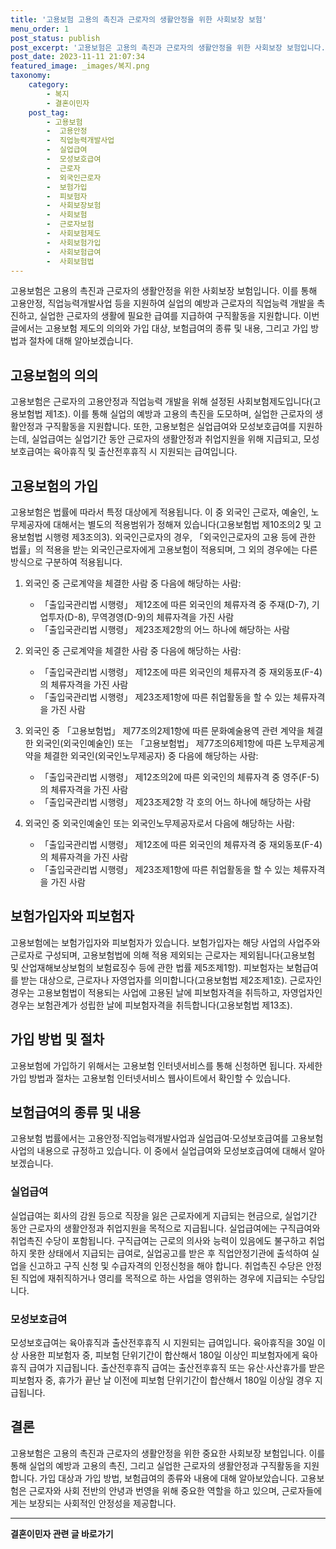 ```yaml
---
title: '고용보험 고용의 촉진과 근로자의 생활안정을 위한 사회보장 보험'
menu_order: 1
post_status: publish
post_excerpt: '고용보험은 고용의 촉진과 근로자의 생활안정을 위한 사회보장 보험입니다. 이를 통해 고용안정, 직업능력개발사업 등을 지원하여 실업의 예방과 근로자의 직업능력 개발을 촉진하고, 실업한 근로자의 생활에 필요한 급여를 지급하여 구직활동을 지원합니다. 이번 글에서는 고용보험 제도의 의의와 가입 대상, 보험급여의 종류 및 내용, 그리고 가입 방법과 절차에 대해 알아보겠습니다.'
post_date: 2023-11-11 21:07:34
featured_image: _images/복지.png
taxonomy:
    category:
        - 복지
        - 결혼이민자
    post_tag:
        - 고용보험
        -  고용안정
        -  직업능력개발사업
        -  실업급여
        -  모성보호급여
        -  근로자
        -  외국인근로자
        -  보험가입
        -  피보험자
        -  사회보장보험
        -  사회보험
        -  근로자보험
        -  사회보험제도
        -  사회보험가입
        -  사회보험급여
        -  사회보험법
---
```



고용보험은 고용의 촉진과 근로자의 생활안정을 위한 사회보장 보험입니다. 이를 통해 고용안정, 직업능력개발사업 등을 지원하여 실업의 예방과 근로자의 직업능력 개발을 촉진하고, 실업한 근로자의 생활에 필요한 급여를 지급하여 구직활동을 지원합니다. 이번 글에서는 고용보험 제도의 의의와 가입 대상, 보험급여의 종류 및 내용, 그리고 가입 방법과 절차에 대해 알아보겠습니다.

## 고용보험의 의의

고용보험은 근로자의 고용안정과 직업능력 개발을 위해 설정된 사회보험제도입니다(고용보험법 제1조). 이를 통해 실업의 예방과 고용의 촉진을 도모하며, 실업한 근로자의 생활안정과 구직활동을 지원합니다. 또한, 고용보험은 실업급여와 모성보호급여를 지원하는데, 실업급여는 실업기간 동안 근로자의 생활안정과 취업지원을 위해 지급되고, 모성보호급여는 육아휴직 및 출산전후휴직 시 지원되는 급여입니다.

## 고용보험의 가입

고용보험은 법률에 따라서 특정 대상에게 적용됩니다. 이 중 외국인 근로자, 예술인, 노무제공자에 대해서는 별도의 적용범위가 정해져 있습니다(고용보험법 제10조의2 및 고용보험법 시행령 제3조의3). 외국인근로자의 경우, 「외국인근로자의 고용 등에 관한 법률」의 적용을 받는 외국인근로자에게 고용보험이 적용되며, 그 외의 경우에는 다른 방식으로 구분하여 적용됩니다.

1. 외국인 중 근로계약을 체결한 사람 중 다음에 해당하는 사람:
   - 「출입국관리법 시행령」 제12조에 따른 외국인의 체류자격 중 주재(D-7), 기업투자(D-8), 무역경영(D-9)의 체류자격을 가진 사람
   - 「출입국관리법 시행령」 제23조제2항의 어느 하나에 해당하는 사람

2. 외국인 중 근로계약을 체결한 사람 중 다음에 해당하는 사람:
   - 「출입국관리법 시행령」 제12조에 따른 외국인의 체류자격 중 재외동포(F-4)의 체류자격을 가진 사람
   - 「출입국관리법 시행령」 제23조제1항에 따른 취업활동을 할 수 있는 체류자격을 가진 사람

3. 외국인 중 「고용보험법」 제77조의2제1항에 따른 문화예술용역 관련 계약을 체결한 외국인(외국인예술인) 또는 「고용보험법」 제77조의6제1항에 따른 노무제공계약을 체결한 외국인(외국인노무제공자) 중 다음에 해당하는 사람:
   - 「출입국관리법 시행령」 제12조의2에 따른 외국인의 체류자격 중 영주(F-5)의 체류자격을 가진 사람
   - 「출입국관리법 시행령」 제23조제2항 각 호의 어느 하나에 해당하는 사람

4. 외국인 중 외국인예술인 또는 외국인노무제공자로서 다음에 해당하는 사람:
   - 「출입국관리법 시행령」 제12조에 따른 외국인의 체류자격 중 재외동포(F-4)의 체류자격을 가진 사람
   - 「출입국관리법 시행령」 제23조제1항에 따른 취업활동을 할 수 있는 체류자격을 가진 사람

## 보험가입자와 피보험자

고용보험에는 보험가입자와 피보험자가 있습니다. 보험가입자는 해당 사업의 사업주와 근로자로 구성되며, 고용보험법에 의해 적용 제외되는 근로자는 제외됩니다(고용보험 및 산업재해보상보험의 보험료징수 등에 관한 법률 제5조제1항). 피보험자는 보험급여를 받는 대상으로, 근로자나 자영업자를 의미합니다(고용보험법 제2조제1호). 근로자인 경우는 고용보험법이 적용되는 사업에 고용된 날에 피보험자격을 취득하고, 자영업자인 경우는 보험관계가 성립한 날에 피보험자격을 취득합니다(고용보험법 제13조).

## 가입 방법 및 절차

고용보험에 가입하기 위해서는 고용보험 인터넷서비스를 통해 신청하면 됩니다. 자세한 가입 방법과 절차는 고용보험 인터넷서비스 웹사이트에서 확인할 수 있습니다.

## 보험급여의 종류 및 내용

고용보험 법률에서는 고용안정·직업능력개발사업과 실업급여·모성보호급여를 고용보험사업의 내용으로 규정하고 있습니다. 이 중에서 실업급여와 모성보호급여에 대해서 알아보겠습니다.

### 실업급여

실업급여는 회사의 감원 등으로 직장을 잃은 근로자에게 지급되는 현금으로, 실업기간 동안 근로자의 생활안정과 취업지원을 목적으로 지급됩니다. 실업급여에는 구직급여와 취업촉진 수당이 포함됩니다. 구직급여는 근로의 의사와 능력이 있음에도 불구하고 취업하지 못한 상태에서 지급되는 급여로, 실업공고를 받은 후 직업안정기관에 출석하여 실업을 신고하고 구직 신청 및 수급자격의 인정신청을 해야 합니다. 취업촉진 수당은 안정된 직업에 재취직하거나 영리를 목적으로 하는 사업을 영위하는 경우에 지급되는 수당입니다.

### 모성보호급여

모성보호급여는 육아휴직과 출산전후휴직 시 지원되는 급여입니다. 육아휴직을 30일 이상 사용한 피보험자 중, 피보험 단위기간이 합산해서 180일 이상인 피보험자에게 육아휴직 급여가 지급됩니다. 출산전후휴직 급여는 출산전후휴직 또는 유산·사산휴가를 받은 피보험자 중, 휴가가 끝난 날 이전에 피보험 단위기간이 합산해서 180일 이상일 경우 지급됩니다.

## 결론

고용보험은 고용의 촉진과 근로자의 생활안정을 위한 중요한 사회보장 보험입니다. 이를 통해 실업의 예방과 고용의 촉진, 그리고 실업한 근로자의 생활안정과 구직활동을 지원합니다. 가입 대상과 가입 방법, 보험급여의 종류와 내용에 대해 알아보았습니다. 고용보험은 근로자와 사회 전반의 안녕과 번영을 위해 중요한 역할을 하고 있으며, 근로자들에게는 보장되는 사회적인 안정성을 제공합니다.
<!-- wp:separator -->
<hr class="wp-block-separator has-alpha-channel-opacity"/>
<!-- /wp:separator -->

<!-- wp:group {"backgroundColor":"base","layout":{"type":"constrained"}} -->
<div class="wp-block-group has-base-background-color has-background"><!-- wp:paragraph {"align":"center","fontSize":"medium"} -->
<p class="has-text-align-center has-large-font-size"><strong>결혼이민자 관련 글 바로가기</strong></p>
<!-- /wp:paragraph -->


<!-- wp:latest-posts
{"categories":[{"id":14581,"count":19,"description":"","link":"https://uknowlaw.com/category/%ea%b2%b0%ed%98%bc%ec%9d%b4%eb%af%bc%ec%9e%90/","name":"결혼이민자","slug":"결혼이민자","taxonomy":"category","parent":0,"meta":[],"_links":{"self":[{"href":"https://uknowlaw.com/wp-json/wp/v2/categories/14581"}],"collection":[{"href":"https://uknowlaw.com/wp-json/wp/v2/categories"}],"about":[{"href":"https://uknowlaw.com/wp-json/wp/v2/taxonomies/category"}],"wp:post_type":[{"href":"https://uknowlaw.com/wp-json/wp/v2/posts?categories=14581"}],"curies":[{"name":"wp","href":"https://api.w.org/{rel}","templated":true}]}}],"postsToShow":100,"excerptLength":28,"postLayout":"grid","columns":2,"featuredImageAlign":"left","featuredImageSizeSlug":"large","fontSize":"small"} /--></div>
<!-- /wp:group -->